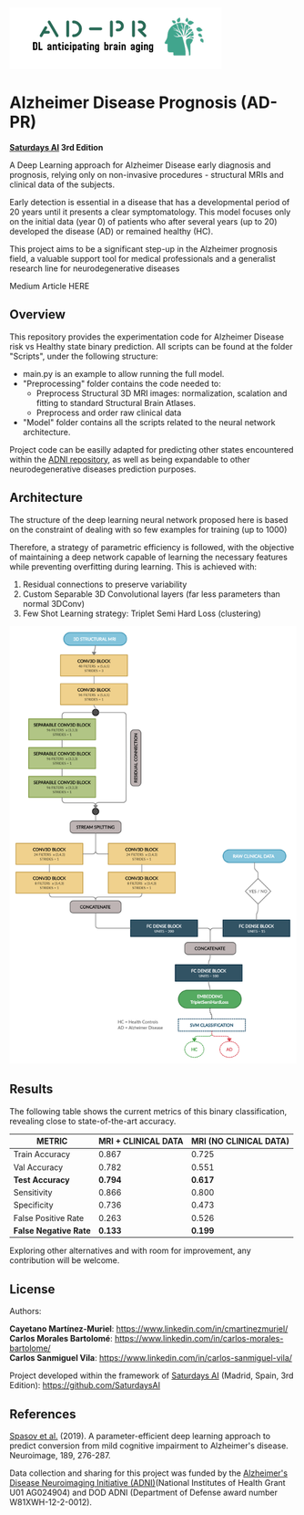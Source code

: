 ![ADPR Logo](/figures/logo_ADPR.PNG)

# Alzheimer Disease Prognosis (AD-PR) 

**[Saturdays AI](https://www.saturdays.ai/) 3rd Edition**

A Deep Learning approach for Alzheimer Disease early diagnosis and prognosis, relying only on non-invasive procedures - structural MRIs and clinical data of the subjects.

Early detection is essential in a disease that has a developmental period of 20 years until it presents a clear symptomatology. This model focuses only on the initial data (year 0) of patients who after several years (up to 20) developed the disease (AD) or remained healthy (HC).

This project aims to be a significant step-up in the Alzheimer prognosis field, a valuable support tool for medical professionals and a generalist research line for neurodegenerative diseases

Medium Article HERE

## Overview

This repository provides the experimentation code for Alzheimer Disease risk vs Healthy state binary prediction. All scripts can be found at the folder "Scripts", under the following structure:

* main.py is an example to allow running the full model.
* "Preprocessing" folder contains the code needed to:
  * Preprocess Structural 3D MRI images: normalization, scalation and fitting to standard Structural Brain Atlases.
  * Preprocess and order raw clinical data
* "Model" folder contains all the scripts related to the neural network architecture.

Project code can be easilly adapted for predicting other states encountered within the [ADNI repository](http://adni.loni.usc.edu/), as well as being expandable to other neurodegenerative diseases prediction purposes.

## Architecture

The structure of the deep learning neural network proposed here is based on the constraint of dealing with so few examples for training (up to 1000)

Therefore, a strategy of parametric efficiency is followed, with the objective of maintaining a deep network capable of learning the necessary features while preventing overfitting during learning. This is achieved with:

1. Residual connections to preserve variability
2. Custom Separable 3D Convolutional layers (far less parameters than normal 3DConv)
3. Few Shot Learning strategy: Triplet Semi Hard Loss (clustering)

![ADPR Scheme](/figures/AD_PR_Scheme.png)

## Results

The following table shows the current metrics of this binary classification, revealing close to state-of-the-art accuracy.

METRIC | MRI + CLINICAL DATA | MRI (NO CLINICAL DATA)
------------ | ------------- | -------------
Train Accuracy | 0.867 | 0.725
Val Accuracy | 0.782 | 0.551
**Test Accuracy** | **0.794** | **0.617**
Sensitivity | 0.866 | 0.800
Specificity | 0.736 | 0.473
False Positive Rate | 0.263 | 0.526
**False Negative Rate** | **0.133** | **0.199**

Exploring other alternatives and with room for improvement, any contribution will be welcome.

## License

Authors:

**Cayetano Martínez-Muriel**: https://www.linkedin.com/in/cmartinezmuriel/<br/>
**Carlos Morales Bartolomé**: https://www.linkedin.com/in/carlos-morales-bartolome/ <br/>
**Carlos Sanmiguel Vila**: https://www.linkedin.com/in/carlos-sanmiguel-vila/

Project developed within the framework of [Saturdays AI](https://www.saturdays.ai/) (Madrid, Spain, 3rd Edition): https://github.com/SaturdaysAI

## References

[Spasov et al.](https://github.com/simeon-spasov/MCI) (2019). A parameter-efficient deep learning approach to predict conversion from mild cognitive impairment to Alzheimer's disease. Neuroimage, 189, 276-287.

Data collection and sharing for this project was funded by the [Alzheimer's Disease Neuroimaging Initiative (ADNI)](http://adni.loni.usc.edu/)(National Institutes of Health Grant U01 AG024904) and DOD ADNI (Department of Defense award number W81XWH-12-2-0012).
